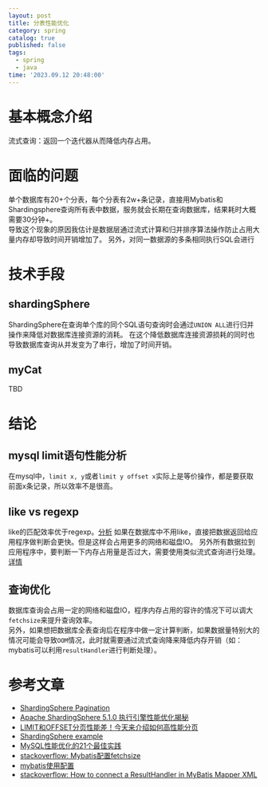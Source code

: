 ```yaml
---
layout: post
title: 分表性能优化
category: spring
catalog: true
published: false
tags:
  - spring
  - java
time: '2023.09.12 20:48:00'
---
```

# 基本概念介绍
流式查询：返回一个迭代器从而降低内存占用。

# 面临的问题
单个数据库有20+个分表，每个分表有2w+条记录，直接用Mybatis和Shardingsphere查询所有表中数据，服务就会长期在查询数据库，结果耗时大概需要30分钟+。  
导致这个现象的原因我估计是数据层通过流式计算和归并排序算法操作防止占用大量内存却导致时间开销增加了。 
另外，对同一数据源的多条相同执行SQL会进行

# 技术手段
## shardingSphere
ShardingSphere在查询单个库的同个SQL语句查询时会通过`UNION ALL`进行归并操作来降低对数据库连接资源的消耗。
在这个降低数据库连接资源损耗的同时也导致数据库查询从并发变为了串行，增加了时间开销。

## myCat
TBD

# 结论
## mysql limit语句性能分析
在mysql中，`limit x, y`或者`limit y offset x`实际上是等价操作，都是要获取前面x条记录，所以效率不是很高。

## like vs regexp
like的匹配效率优于regexp。[分析](https://stackoverflow.com/questions/16646686/mysql-regexp-vs-like)
如果在数据库中不用like，直接把数据返回给应用程序做判断会更快。但是这样会占用更多的网络和磁盘IO。
另外所有数据拉到应用程序中，要判断一下内存占用量是否过大，需要使用类似流式查询进行处理。[详情](https://stackoverflow.com/questions/32333461/mybatis-return-large-result-with-xml-configuration-in-spring)

## 查询优化
数据库查询会占用一定的网络和磁盘IO，程序内存占用的容许的情况下可以调大`fetchsize`来提升查询效率。  
另外，如果想把数据库全表查询后在程序中做一定计算判断，如果数据量特别大的情况可能会导致`OOM`情况，此时就需要通过流式查询降来降低内存开销（如：mybatis可以利用`resultHandler`进行判断处理）。

# 参考文章
- [ShardingSphere Pagination](https://shardingsphere.apache.org/document/5.0.0-alpha/cn/features/sharding/use-norms/pagination/#performance-bottleneck)
- [Apache ShardingSphere 5.1.0 执行引擎性能优化揭秘](https://www.modb.pro/db/337129)
- [LIMIT和OFFSET分页性能差！今天来介绍如何高性能分页](https://www.51cto.com/article/718182.html)
- [ShardingSphere example](https://github.com/apache/shardingsphere-example)
- [MySQL性能优化的21个最佳实践](https://developer.aliyun.com/article/546292)
- [stackoverflow: Mybatis配置fetchsize](https://stackoverflow.com/questions/8851044/how-to-set-fetchsize-for-ibatis-select-statement)
- [mybatis使用配置](https://mybatis.org/mybatis-3/sqlmap-xml.html)
- [stackoverflow: How to connect a ResultHandler in MyBatis Mapper XML](https://stackoverflow.com/questions/28413717/how-to-connect-a-resulthandler-in-mybatis-mapper-xml)
